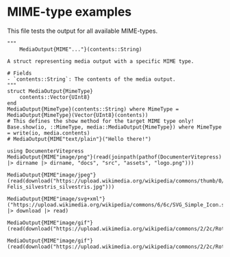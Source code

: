 # MIME-type examples

This file tests the output for all available MIME-types.

```@example mime-examples
"""
    MediaOutput{MIME"..."}(contents::String)

A struct representing media output with a specific MIME type.

# Fields
- `contents::String`: The contents of the media output.
"""
struct MediaOutput{MimeType}
    contents::Vector{UInt8}
end
MediaOutput{MimeType}(contents::String) where MimeType = MediaOutput{MimeType}(Vector{UInt8}(contents))
# This defines the show method for the target MIME type only!
Base.show(io, ::MimeType, media::MediaOutput{MimeType}) where MimeType = write(io, media.contents)
# MediaOutput{MIME"text/plain"}("Hello there!")
```

```@example mime-examples
using DocumenterVitepress
MediaOutput{MIME"image/png"}(read(joinpath(pathof(DocumenterVitepress) |> dirname |> dirname, "docs", "src", "assets", "logo.png")))
```

```@example mime-examples
MediaOutput{MIME"image/jpeg"}(read(download("https://upload.wikimedia.org/wikipedia/commons/thumb/0/0e/Felis_silvestris_silvestris.jpg/519px-Felis_silvestris_silvestris.jpg")))
```

```@example mime-examples
MediaOutput{MIME"image/svg+xml"}("https://upload.wikimedia.org/wikipedia/commons/6/6c/SVG_Simple_Icon.svg" |> download |> read)
```

```@example mime-examples
MediaOutput{MIME"image/gif"}(read(download("https://upload.wikimedia.org/wikipedia/commons/2/2c/Rotating_earth_%28large%29.gif")))
```

```@example mime-examples
MediaOutput{MIME"image/gif"}(read(download("https://upload.wikimedia.org/wikipedia/commons/2/2c/Rotating_earth_%28large%29.gif")))
```
